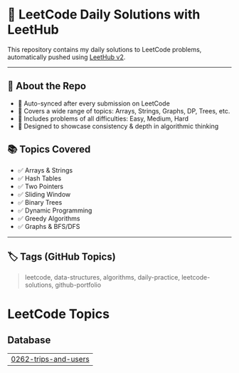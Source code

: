 # 🚀 LeetCode Daily Solutions with LeetHub

This repository contains my daily solutions to LeetCode problems, automatically pushed using [LeetHub v2](https://chrome.google.com/webstore/detail/leethub-v2/hkhbjdnlgaagkapfjekhdgcceffgobdp).

---

## 📌 About the Repo

- 🔄 Auto-synced after every submission on LeetCode
- 🧠 Covers a wide range of topics: Arrays, Strings, Graphs, DP, Trees, etc.
- 🧪 Includes problems of all difficulties: Easy, Medium, Hard
- 💼 Designed to showcase consistency & depth in algorithmic thinking


## 📚 Topics Covered

- ✅ Arrays & Strings
- ✅ Hash Tables
- ✅ Two Pointers
- ✅ Sliding Window
- ✅ Binary Trees
- ✅ Dynamic Programming
- ✅ Greedy Algorithms
- ✅ Graphs & BFS/DFS

---

## 🏷️ Tags (GitHub Topics)

> leetcode, data-structures, algorithms, daily-practice, leetcode-solutions, github-portfolio

<!---LeetCode Topics Start-->
# LeetCode Topics
## Database
|  |
| ------- |
| [0262-trips-and-users](https://github.com/ahmedhanyanwar/leetcode-practice/tree/master/0262-trips-and-users) |
<!---LeetCode Topics End-->